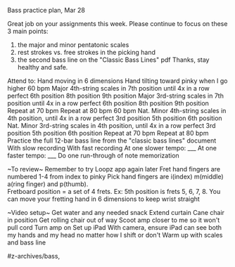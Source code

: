 Bass practice plan, Mar 28

Great job on your assignments this week.  Please continue to focus on these 3 main points:
1) the major and minor pentatonic scales
2) rest strokes vs. free strokes in the picking hand
3) the second bass line on the "Classic Bass Lines" pdf
Thanks, stay healthy and safe.


Attend to:
	Hand moving in 6 dimensions
	Hand tilting toward pinky when I go higher
60 bpm
	Major 4th-string scales in 7th position until 4x in a row perfect
	6th position
	8th position
	9th position
	Major 3rd-string scales in 7th position until 4x in a row perfect
	6th position
	8th position
	9th position
	Repeat at 70 bpm
	Repeat at 80 bpm
60 bpm
	Nat. Minor 4th-string scales in 4th position, until 4x in a row perfect
	3rd position
	5th position
	6th position
	Nat. Minor 3rd-string scales in 4th position, until 4x in a row perfect
	3rd position
	5th position
	6th position
	Repeat at 70 bpm
	Repeat at 80 bpm
Practice the full 12-bar bass line from the "classic bass lines" document
	With slow recording
	With fast recording
	At one slower tempo: ___
	At one faster tempo: ___
Do one run-through of note memorization




~To review~
Remember to try Loopz app again later
Fret hand fingers are numbered 1-4 from index to pinky
Pick hand fingers are i(index) m(middle) a(ring finger) and p(thumb).  
Fretboard position = a set of 4 frets.  Ex: 5th position is frets 5, 6, 7, 8.
You can move your fretting hand in 6 dimensions to keep wrist straight

~Video setup~
Get water and any needed snack
Extend curtain
Cane chair in position
Get rolling chair out of way
Scoot amp closer to me so it won't pull cord
Turn amp on
Set up iPad
With camera, ensure iPad can see both my hands and my head no matter how I shift or don't
Warm up with scales and bass line

#z-archives/bass, 